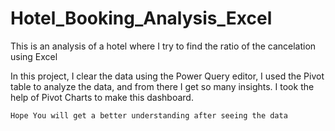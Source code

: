 # Hotel_Booking_Analysis_Excel
This is an analysis of a hotel where I try to find the ratio of the cancelation using Excel

In this project, I clear the data using the Power Query editor,
I used the Pivot table to analyze the data, and from there I get 
so many insights.
I took the help of Pivot Charts to make this dashboard.

```Hope You will get a better understanding after seeing the data```
